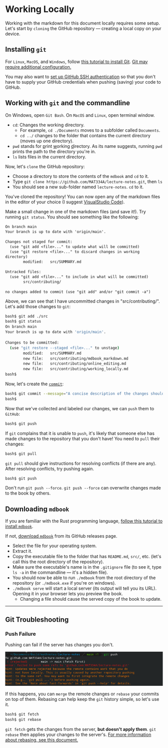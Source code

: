 # Working Locally

Working with the markdown for this document locally requires some setup. Let's start by `cloning` the GitHub repository &mdash; creating a local copy on your device.

## Installing `git`

For `Linux`, `MacOS`, and `Windows`, follow [this tutorial to install Git](https://git-scm.com/book/en/v2/Getting-Started-Installing-Git). [Git may require additional configuration.](https://git-scm.com/book/en/v2/Getting-Started-First-Time-Git-Setup)

You may also want to [set up GitHub SSH authentication](https://docs.github.com/en/authentication/connecting-to-github-with-ssh/about-ssh) so that you don't have to supply your GitHub credentials when pushing (saving) your code to GitHub.

## Working with `git` and the commandline

On Windows, open `Git Bash`. On `MacOS` and `Linux`, open terminal window.

 * `cd`: Changes the working directory.
   * For example, `cd ./Documents` moves to a subfolder called `Documents`.
   * `cd ../` changes to the folder that contains the current directory (moves up one directory).
 * `pwd` stands for <u>p</u>rint <u>w</u>orking <u>d</u>irectory. As its name suggests, running `pwd` prints the path to the directory you're in.
 * `ls` lists files in the current directory.

Now, let's `clone` the GitHub repository:
 * Choose a directory to store the contents of the `mdbook` and `cd` to it.
 * Type `git clone https://github.com/MAT334A/lecture-notes.git`, then `ls`
 * You should see a new sub-folder named `lecture-notes`. `cd` to it.

You've cloned the repository! You can now open any of the markdown files in the editor of your choice (I suggest [VisualStudio Code](https://code.visualstudio.com/)).

Make a small change in one of the markdown files (and save it!). Try running `git status`. You should see something like the following:
```git
On branch main
Your branch is up to date with 'origin/main'.

Changes not staged for commit:
  (use "git add <file>..." to update what will be committed)
  (use "git restore <file>..." to discard changes in working directory)
        modified:   src/SUMMARY.md

Untracked files:
  (use "git add <file>..." to include in what will be committed)
        src/contributing/

no changes added to commit (use "git add" and/or "git commit -a")
```

Above, we can see that I have uncommitted changes in "src/contributing/". Let's add those changes to `git`:
```sh
bash$ git add ./src
bash$ git status
On branch main
Your branch is up to date with 'origin/main'.

Changes to be committed:
  (use "git restore --staged <file>..." to unstage)
        modified:   src/SUMMARY.md
        new file:   src/contributing/mdbook_markdown.md
        new file:   src/contributing/online_editing.md
        new file:   src/contributing/working_locally.md
bash$ 
```

Now, let's create the [`commit`](https://git-scm.com/docs/git-commit):

```sh
bash$ git commit --message="A concise description of the changes should go here"
bash$
```

Now that we've collected and labeled our changes, we can `push` them to `GitHub`:
```sh
bash$ git push
```

If `git` complains that it is unable to `push`, it's likely that someone else has made changes to the repository that you don't have! You need to `pull` their changes:
```sh
bash$ git pull
```

`git pull` should give instructions for resolving conflicts (if there are any). After resolving conflicts, try pushing again.

```sh
bash$ git push
```

Don't run `git push --force`. `git push --force` can overwrite changes made to the book by others.

## Downloading `mdbook`

If you are familiar with the Rust programming language, [follow this tutorial to install `mdbook`](https://rust-lang.github.io/mdBook/cli/index.html).

If not, [download `mdbook`](https://github.com/rust-lang/mdBook/releases) from its GitHub releases page.
 * Select the file for your operating system.
 * Extract it.
 * Copy the executable file to the folder that has `README.md`, `src/`, etc. (let's call this the root directory of the repository).
 * Make sure the executable's name is in the `.gitignore` file (to see it, type `ls -a` in the commandline &mdash; it's a hidden file).
 * You should now be able to run `./mdbook` from the root directory of the repository (or `./mdbook.exe` if you're on windows).
 * `./mdbook serve` will start a local server (its output will tell you its URL). Opening it in your browser lets you preview the book.
   * Changing a file should cause the served copy of the book to update.

----

## Git Troubleshooting

### Push Failure

Pushing can fail if the server has changes you don't.

![](./git_push_need_fetch.png)

If this happens, you can `merge` the remote changes or `rebase` your commits on top of them. Rebasing can help keep the `git` history simple, so let's use it.

```bash
bash$ git fetch
bash$ git rebase
```

`git fetch` gets the changes from the server, **but doesn't apply them**. `git rebase` then applies your changes to the server's. [For more information about rebasing, see this document.](https://git-scm.com/book/en/v2/Git-Branching-Rebasing)

